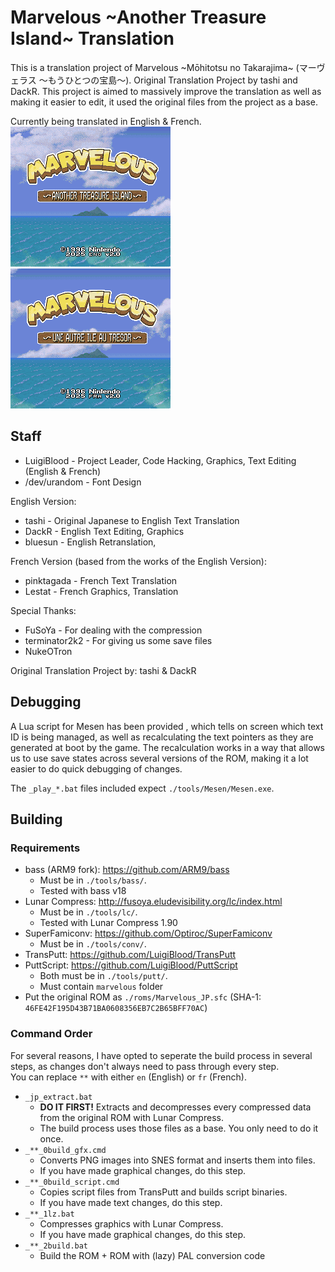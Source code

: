 # Marvelous \~Another Treasure Island\~ Translation

This is a translation project of Marvelous \~Mōhitotsu no Takarajima\~ (マーヴェラス ～もうひとつの宝島～).
Original Translation Project by tashi and DackR. This project is aimed to massively improve the translation as well as making it easier to edit, it used the original files from the project as a base.

Currently being translated in English & French.  
![English v2.0 Title Screen](./doc/eng_title.png)
![French v2.0 Title Screen](./doc/fra_title.png)

## Staff
- LuigiBlood - Project Leader, Code Hacking, Graphics, Text Editing (English & French)
- /dev/urandom - Font Design

English Version:
- tashi - Original Japanese to English Text Translation
- DackR - English Text Editing, Graphics
- bluesun - English Retranslation, 

French Version (based from the works of the English Version):
- pinktagada - French Text Translation
- Lestat - French Graphics, Translation

Special Thanks:
- FuSoYa - For dealing with the compression
- terminator2k2 - For giving us some save files
- NukeOTron

Original Translation Project by: tashi & DackR

## Debugging
A Lua script for Mesen has been provided , which tells on screen which text ID is being managed, as well as recalculating the text pointers as they are generated at boot by the game. The recalculation works in a way that allows us to use save states across several versions of the ROM, making it a lot easier to do quick debugging of changes.

The `_play_*.bat` files included expect `./tools/Mesen/Mesen.exe`.

## Building
### Requirements
- bass (ARM9 fork): https://github.com/ARM9/bass
  - Must be in `./tools/bass/`.
  - Tested with bass v18
- Lunar Compress: http://fusoya.eludevisibility.org/lc/index.html
  - Must be in `./tools/lc/`.
  - Tested with Lunar Compress 1.90
- SuperFamiconv: https://github.com/Optiroc/SuperFamiconv
  - Must be in `./tools/conv/`.
- TransPutt: https://github.com/LuigiBlood/TransPutt
- PuttScript: https://github.com/LuigiBlood/PuttScript
  - Both must be in `./tools/putt/`.
  - Must contain `marvelous` folder
- Put the original ROM as `./roms/Marvelous_JP.sfc` (SHA-1: `46FE42F195D43B71BA0608356EB7C2B65BFF70AC`)

### Command Order
For several reasons, I have opted to seperate the build process in several steps, as changes don't always need to pass through every step.  
You can replace `**` with either `en` (English) or `fr` (French).

- `_jp_extract.bat` 
  - **DO IT FIRST!** Extracts and decompresses every compressed data from the original ROM with Lunar Compress.
  - The build process uses those files as a base. You only need to do it once.
- `_**_0build_gfx.cmd` 
  - Converts PNG images into SNES format and inserts them into files.
  - If you have made graphical changes, do this step.
- `_**_0build_script.cmd` 
  - Copies script files from TransPutt and builds script binaries.
  - If you have made text changes, do this step.
- `_**_1lz.bat`
  - Compresses graphics with Lunar Compress.
  - If you have made graphical changes, do this step.
- `_**_2build.bat`
  - Build the ROM + ROM with (lazy) PAL conversion code
